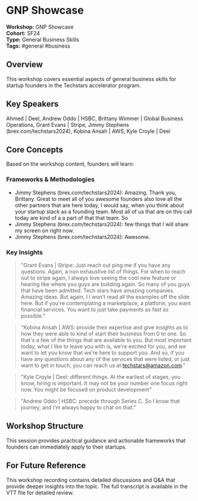 # GNP Showcase

**Workshop:** GNP Showcase  
**Cohort:** SF24  
**Type:** General Business Skills  
**Tags:** #general #business

## Overview

This workshop covers essential aspects of general business skills for startup founders in the Techstars accelerator program.

## Key Speakers

Ahmed  | Deel, Andrew Oddo | HSBC, Brittany Wimmer | Global Business Operations, Grant Evans | Stripe, Jimmy Stephens (brex.com/techstars2024), Kobina Ansah | AWS, Kyle Croyle | Deel

## Core Concepts

Based on the workshop content, founders will learn:


### Frameworks & Methodologies

- Jimmy Stephens (brex.com/techstars2024): Amazing. Thank you, Brittany. Great to meet all of you awesome founders also love all the other partners that are here today, I would say, when you think about your startup stack as a founding team. Most all of us that are on this call today are kind of a a part of that that team. So
- Jimmy Stephens (brex.com/techstars2024): few things that I will share my screen on right now.
- Jimmy Stephens (brex.com/techstars2024): Awesome.

### Key Insights

> "Grant Evans | Stripe: Just reach out ping me if you have any questions. Again, a non exhaustive list of things. For when to reach out to stripe again, I always love seeing the cool new feature or hearing like where you guys are building again. So many of you guys that have been admitted. Tech stars have amazing companies. Amazing ideas. But again, I I won't read all the examples off the slide here. But if you're contemplating a marketplace, a platform, you want financial services. You want to just take payments as fast as possible."

> "Kobina Ansah | AWS: provide their expertise and give insights as to how they were able to kind of start their business from 0 to one. So that's a few of the things that are available to you. But most important today, what I like to leave you with is, we're excited for you, and we want to let you know that we're here to support you. And so, if you have any questions about any of the services that were listed, or just want to get in touch, you can reach us at techstars@amazon.com."

> "Kyle Croyle | Deel: different things. At the earliest of stages, you know, hiring is important. It may not be your number one focus right now. You might be focused on product development"

> "Andrew Oddo | HSBC: precede through Series C. So I know that journey, and I'm always happy to chat on that."


## Workshop Structure

This session provides practical guidance and actionable frameworks that founders can immediately apply to their startups.

## For Future Reference

This workshop recording contains detailed discussions and Q&A that provide deeper insights into the topic. The full transcript is available in the VTT file for detailed review.

